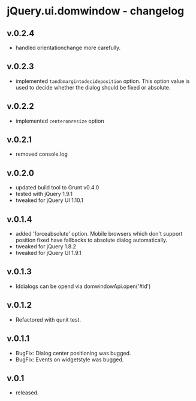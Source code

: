 # jQuery.ui.domwindow - changelog

## v.0.2.4

* handled orientationchange more carefully.

## v.0.2.3

* implemented `tandbmargintodecideposition` option. This option value is used to decide whether the dialog should be fixed or absolute.

## v.0.2.2

* implemented `centeronresize` option

## v.0.2.1

* removed console.log

## v.0.2.0

* updated build tool to Grunt v0.4.0
* tested with jQuery 1.9.1
* tweaked for jQuery UI 1.10.1

## v.0.1.4

* added 'forceabsolute' option. Mobile browsers which don't support position fixed have fallbacks to absolute dialog automatically.
* tweaked for jQuery 1.8.2
* tweaked for jQuery UI 1.9.1

## v.0.1.3

* Iddialogs can be opend via domwindowApi.open('#id')

## v.0.1.2

* Refactored with qunit test.

## v.0.1.1

* BugFix: Dialog center positioning was bugged.
* BugFix: Events on widgetstyle was bugged.

## v.0.1

* released.

